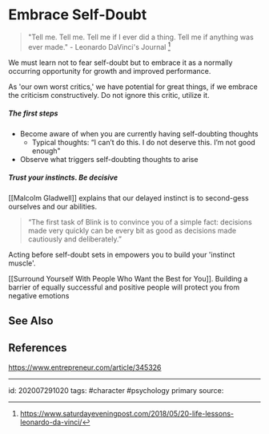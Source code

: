 # Embrace Self-Doubt
> "Tell me. Tell me. Tell me if I ever did a thing. Tell me if anything was ever made." - Leonardo DaVinci's Journal [^1]

We must learn not to fear self-doubt but to embrace it as a normally occurring opportunity for growth and improved performance.

As 'our own worst critics,' we have potential for great things, if we embrace the criticism constructively. Do not ignore this critic, utilize it. 

##### The first steps
- Become aware of when you are currently having self-doubting thoughts
    - Typical thoughts: “I can’t do this. I do not deserve this. I’m not good enough"
- Observe what triggers self-doubting thoughts to arise

##### Trust your instincts. Be decisive
[[Malcolm Gladwell]] explains that our delayed instinct is to second-gess ourselves and our abilities. 
> “The first task of Blink is to convince you of a simple fact: decisions made very quickly can be every bit as good as decisions made cautiously and deliberately.”

Acting before self-doubt sets in empowers you to build your 'instinct muscle'. 

[[Surround Yourself With People Who Want the Best for You]]. Building a barrier of equally successful and positive people will protect you from negative emotions

## See Also

## References
https://www.entrepreneur.com/article/345326

---

id: 202007291020
tags: #character #psychology
primary source:



[^1]: https://www.saturdayeveningpost.com/2018/05/20-life-lessons-leonardo-da-vinci/
